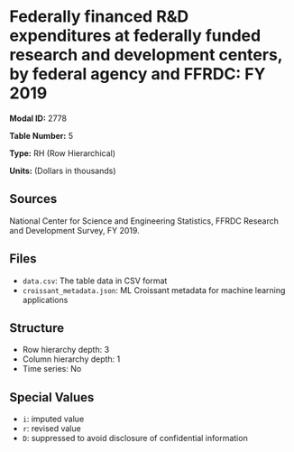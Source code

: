 # Federally financed R&D expenditures at federally funded research and development centers, by federal agency and FFRDC: FY 2019

**Modal ID:** 2778

**Table Number:** 5

**Type:** RH (Row Hierarchical)

**Units:** (Dollars in thousands)

## Sources

National Center for Science and Engineering Statistics, FFRDC Research and Development Survey, FY 2019.

## Files

- `data.csv`: The table data in CSV format
- `croissant_metadata.json`: ML Croissant metadata for machine learning applications

## Structure

- Row hierarchy depth: 3
- Column hierarchy depth: 1
- Time series: No

## Special Values

- `i`: imputed value
- `r`: revised value
- `D`: suppressed to avoid disclosure of confidential information
